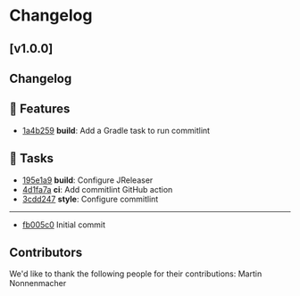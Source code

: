 # Changelog

<!-- JRELEASER_CHANGELOG_APPEND - Do not remove or modify this section -->
## [v1.0.0]

## Changelog

## 🚀 Features
- [1a4b259](https://github.com/mnonnenmacher/jreleaser-playground/commits/1a4b259) **build**: Add a Gradle task to run commitlint

## 🧰 Tasks
- [195e1a9](https://github.com/mnonnenmacher/jreleaser-playground/commits/195e1a9) **build**: Configure JReleaser
- [4d1fa7a](https://github.com/mnonnenmacher/jreleaser-playground/commits/4d1fa7a) **ci**: Add commitlint GitHub action
- [3cdd247](https://github.com/mnonnenmacher/jreleaser-playground/commits/3cdd247) **style**: Configure commitlint

---
- [fb005c0](https://github.com/mnonnenmacher/jreleaser-playground/commits/fb005c0) Initial commit


## Contributors
We'd like to thank the following people for their contributions:
Martin Nonnenmacher
